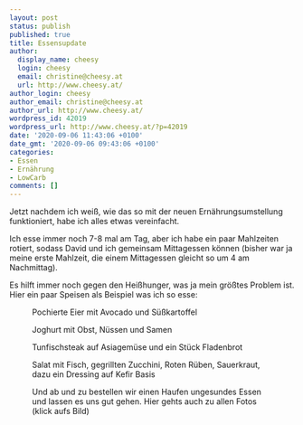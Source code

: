 ```yaml
---
layout: post
status: publish
published: true
title: Essensupdate
author:
  display_name: cheesy
  login: cheesy
  email: christine@cheesy.at
  url: http://www.cheesy.at/
author_login: cheesy
author_email: christine@cheesy.at
author_url: http://www.cheesy.at/
wordpress_id: 42019
wordpress_url: http://www.cheesy.at/?p=42019
date: '2020-09-06 11:43:06 +0100'
date_gmt: '2020-09-06 09:43:06 +0100'
categories:
- Essen
- Ernährung
- LowCarb
comments: []
---
```

<!-- wp:paragraph -->
Jetzt nachdem ich weiß, wie das so mit der neuen Ernährungsumstellung funktioniert, habe ich alles etwas vereinfacht.
<!-- /wp:paragraph -->
<!-- wp:paragraph -->
Ich esse immer noch 7-8 mal am Tag, aber ich habe ein paar Mahlzeiten rotiert, sodass David und ich gemeinsam Mittagessen können (bisher war ja meine erste Mahlzeit, die einem Mittagessen gleicht so um 4 am Nachmittag).
<!-- /wp:paragraph -->
<!-- wp:paragraph -->
Es hilft immer noch gegen den Heißhunger, was ja mein größtes Problem ist. Hier ein paar Speisen als Beispiel was ich so esse:
<!-- /wp:paragraph -->
<!-- wp:image {"id":41967} -->
<figure class="wp-block-image"><img src="{% link _fotos/sonstiges/gesundes-essen/Gesundes-Essen-014.jpg %}" alt="" class="wp-image-41967"><br>
<figcaption>Pochierte Eier mit Avocado und Süßkartoffel</figcaption>
</figure>
<!-- /wp:image -->
<!-- wp:image {"id":41996} -->
<figure class="wp-block-image"><img src="{% link _fotos/sonstiges/gesundes-essen/Gesundes-Essen-026.jpg %}" alt="" class="wp-image-41996"><br>
<figcaption>Joghurt mit Obst, Nüssen und Samen<br></figcaption>
</figure>
<!-- /wp:image -->
<!-- wp:image {"id":42003} -->
<figure class="wp-block-image"><img src="{% link _fotos/sonstiges/gesundes-essen/Gesundes-Essen-033.jpg %}" alt="" class="wp-image-42003"><br>
<figcaption>Tunfischsteak auf Asiagemüse und ein Stück Fladenbrot</figcaption>
</figure>
<!-- /wp:image -->
<!-- wp:image {"id":41994} -->
<figure class="wp-block-image"><img src="{% link _fotos/sonstiges/gesundes-essen/Gesundes-Essen-024.jpg %}" alt="" class="wp-image-41994"><br>
<figcaption>Salat mit Fisch, gegrillten Zucchini, Roten Rüben, Sauerkraut, dazu ein Dressing auf Kefir Basis<br></figcaption>
</figure>
<!-- /wp:image -->
<!-- wp:image {"id":42006,"linkDestination":"custom"} -->
<figure class="wp-block-image"><a href="{% link _fotos/sonstiges/gesundes-essen/index.md %}"><img src="{% link _fotos/sonstiges/gesundes-essen/Gesundes-Essen-036.jpg %}" alt="" class="wp-image-42006"></a><br>
<figcaption>Und ab und zu bestellen wir einen Haufen ungesundes Essen und lassen es uns gut gehen. Hier gehts auch zu allen Fotos (klick aufs Bild)</figcaption>
</figure>
<!-- /wp:image -->
